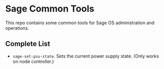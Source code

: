 # Sage Common Tools

This repo contains some common tools for Sage OS administration and operations.

## Complete List

* `sage-set-psu-state`. Sets the current power supply state. (Only works on node controller.)
